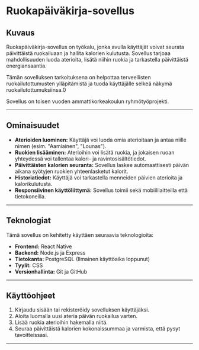 # Ruokapäiväkirja-sovellus

## Kuvaus
Ruokapäiväkirja-sovellus on työkalu, jonka avulla käyttäjät voivat seurata päivittäistä ruokailuaan ja hallita kalorien kulutusta. Sovellus tarjoaa mahdollisuuden luoda aterioita, lisätä niihin ruokia ja tarkastella päivittäistä energiansaantia. 

Tämän sovelluksen tarkoituksena on helpottaa terveellisten ruokailutottumusten ylläpitämistä ja tuoda käyttäjälle selkeä näkymä ruokailutottumuksiinsa.0

Sovellus on toisen vuoden ammattikorkeakoulun ryhmötyöprojekti.

---

##  Ominaisuudet

- **Aterioiden luominen:** Käyttäjä voi luoda omia aterioitaan ja antaa niille nimen (esim. "Aamiainen", "Lounas").
- **Ruokien lisääminen:** Aterioihin voi lisätä ruokia, ja jokaisen ruoan yhteydessä voi tallentaa kalori- ja ravintosisältötiedot.
- **Päivittäisten kalorien seuranta:** Sovellus laskee automaattisesti päivän aikana syötyjen ruokien yhteenlasketut kalorit.
- **Historiatiedot:** Käyttäjä voi tarkastella menneiden päivien aterioita ja kalorikulutusta.
- **Responsiivinen käyttöliittymä:** Sovellus toimii sekä mobiililaitteilla että tietokoneilla.

---

##  Teknologiat

Tämä sovellus on kehitetty käyttäen seuraavia teknologioita:

- **Frontend:** React Native
- **Backend:** Node.js ja Express
- **Tietokanta:** PostgreSQL (Ilmainen käyttöaika loppunut)
- **Tyylit:** CSS
- **Versionhallinta:** Git ja GitHub

---

##  Käyttöohjeet

1. Kirjaudu sisään tai rekisteröidy sovelluksen käyttäjäksi.
2. Aloita luomalla uusi ateria päivän ruokailua varten.
3. Lisää ruokia aterioihin hakemalla niitä.
4. Seuraa päivittäistä kalorien kokonaissummaa ja varmista, että pysyt tavoitteissasi.

---
